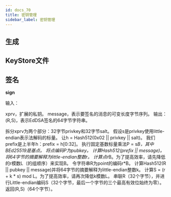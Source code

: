 ```yaml
---
id: docs_70
title: 密钥管理
sidebar_label: 密钥管理
---
```


## 生成

## KeyStore文件

## 签名

**sign**

输入：

xprv，扩展的私钥。
message，表示要签名的消息的可变长度字节序列。
输出： (R,S)，表示EdDSA签名的64字节字符串。

拆分xprv为两个部分：32字节privkey和32字节salt。
假设s是privkey使用little-endian表示法解码的标量。
让h = Hash512(0x02 || privkey || salt)。
我们prefix是上半年h：prefix = h[0:32]。
执行固定基数标量乘法P = s*B，其中BEd25519是基点。
将点编码P为pubkey。
计算Hash512(prefix || message)。将64字节的摘要解释为little-endian整数r。
计算点r*B。为了提高效率，请先降低的r模数L（的组顺序）来实现B。
令字符串R为point的编码r*B。
计算Hash512(R || pubkey || message)并将64字节的摘要解释为little-endian整数k。
计算S = (r + k * s) mod L。为了提高效率，请再次降低k模数L。
串联R（32个字节），并进行Little-endian编码S（32个字节，最后一个字节的三个最高有效位始终为零）。
返回(R,S)（64个字节）。
